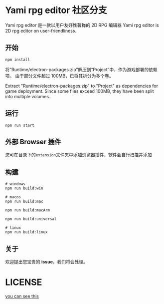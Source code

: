 # Yami rpg editor 社区分支

Yami rpg editor 是一款以用户友好性著称的 2D RPG 编辑器
Yami rpg editor is 2D rpg editor on user-friendliness.

## 开始

```shell
npm install
```

将“Runtime/electron-packages.zip”解压到“Project”中，作为游戏部署的依赖项。
由于部分文件超过 100MB，已将其拆分为多个卷。

Extract "Runtime/electron-packages.zip" to "Project" as dependencies for game deployment.
Since some files exceed 100MB, they have been split into multiple volumes.

## 运行

```shell
npm run start
```

## 外部 Browser 插件

您可在目录下的`extension`文件夹中添加浏览器插件，软件会自行扫描并添加

## 构建

```shell
# windows
npm run build:win

# macos
npm run build:mac

npm run build:macArm

npm run build:universal

# linux
npm run build:linux

```

## 关于

欢迎提出您宝贵的 **issue**，我们将会处理。

# LICENSE

[you can see this](./LICENSE)
